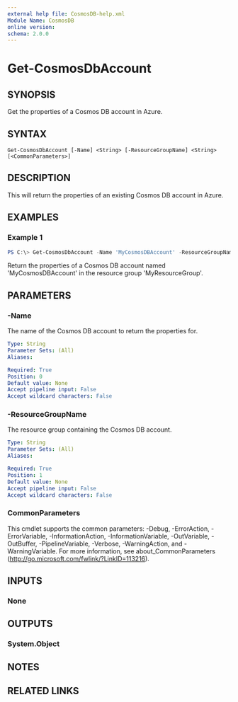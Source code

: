 ```yaml
---
external help file: CosmosDB-help.xml
Module Name: CosmosDB
online version:
schema: 2.0.0
---
```


# Get-CosmosDbAccount

## SYNOPSIS

Get the properties of a Cosmos DB account in Azure.

## SYNTAX

```
Get-CosmosDbAccount [-Name] <String> [-ResourceGroupName] <String> [<CommonParameters>]
```

## DESCRIPTION

This will return the properties of an existing Cosmos DB
account in Azure.

## EXAMPLES

### Example 1

```powershell
PS C:\> Get-CosmosDbAccount -Name 'MyCosmosDBAccount' -ResourceGroupName 'MyResourceGroup'
```

Return the properties of a Cosmos DB account named 'MyCosmosDBAccount' in
the resource group 'MyResourceGroup'.

## PARAMETERS

### -Name

The name of the Cosmos DB account to return the properties for.

```yaml
Type: String
Parameter Sets: (All)
Aliases:

Required: True
Position: 0
Default value: None
Accept pipeline input: False
Accept wildcard characters: False
```

### -ResourceGroupName

The resource group containing the Cosmos DB account.

```yaml
Type: String
Parameter Sets: (All)
Aliases:

Required: True
Position: 1
Default value: None
Accept pipeline input: False
Accept wildcard characters: False
```

### CommonParameters
This cmdlet supports the common parameters: -Debug, -ErrorAction, -ErrorVariable, -InformationAction, -InformationVariable, -OutVariable, -OutBuffer, -PipelineVariable, -Verbose, -WarningAction, and -WarningVariable. For more information, see about_CommonParameters (http://go.microsoft.com/fwlink/?LinkID=113216).

## INPUTS

### None

## OUTPUTS

### System.Object

## NOTES

## RELATED LINKS

